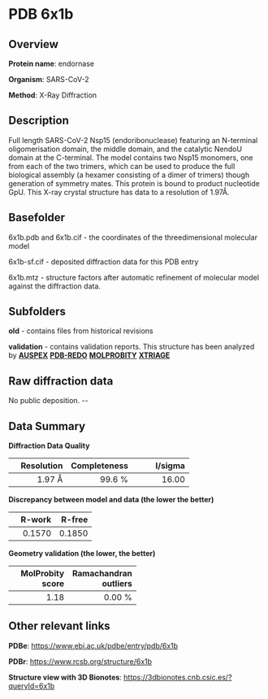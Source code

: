 # PDB 6x1b

## Overview

**Protein name**: endornase

**Organism**: SARS-CoV-2

**Method**: X-Ray Diffraction

## Description

Full length SARS-CoV-2 Nsp15 (endoribonuclease) featuring an N-terminal oligomerisation domain, the middle domain, and the catalytic NendoU domain at the C-terminal. The model contains two Nsp15 monomers, one from each of the two trimers, which can be used to produce the full biological assembly (a hexamer consisting of a dimer of trimers) though generation of symmetry mates. This protein is bound to product nucleotide GpU. This X-ray crystal structure has data to a resolution of 1.97Å.

## Basefolder

6x1b.pdb and 6x1b.cif - the coordinates of the threedimensional molecular model

6x1b-sf.cif - deposited diffraction data for this PDB entry

6x1b.mtz - structure factors after automatic refinement of molecular model against the diffraction data.

## Subfolders



**old** - contains files from historical revisions

**validation** - contains validation reports. This structure has been analyzed by [**AUSPEX**](https://github.com/thorn-lab/coronavirus_structural_task_force/tree/master/pdb/endornase/SARS-CoV-2/6x1b/validation/auspex) [**PDB-REDO**](https://github.com/thorn-lab/coronavirus_structural_task_force/tree/master/pdb/endornase/SARS-CoV-2/6x1b/validation/pdb-redo) [**MOLPROBITY**](https://github.com/thorn-lab/coronavirus_structural_task_force/tree/master/pdb/endornase/SARS-CoV-2/6x1b/validation/molprobity) [**XTRIAGE**](https://github.com/thorn-lab/coronavirus_structural_task_force/blob/master/pdb/endornase/SARS-CoV-2/6x1b/validation/Xtriage_output.log)  



## Raw diffraction data

No public deposition. --<br> 

## Data Summary
**Diffraction Data Quality**

|   | Resolution | Completeness| I/sigma |
|---|-------------:|----------------:|--------------:|
|   |1.97 Å|99.6  %|<img width=50/>16.00|

**Discrepancy between model and data (the lower the better)**

|   | **R-work**| **R-free**   
|---|-------------:|----------------:|           
||  0.1570|  0.1850|

**Geometry validation (the lower, the better)**

|   |**MolProbity<br>score**| **Ramachandran<br>outliers** 
|---|-------------:|----------------:|
||  1.18|  0.00 %|

 

 



## Other relevant links 
**PDBe**:  https://www.ebi.ac.uk/pdbe/entry/pdb/6x1b
 
**PDBr**: https://www.rcsb.org/structure/6x1b 

**Structure view with 3D Bionotes**: https://3dbionotes.cnb.csic.es/?queryId=6x1b

